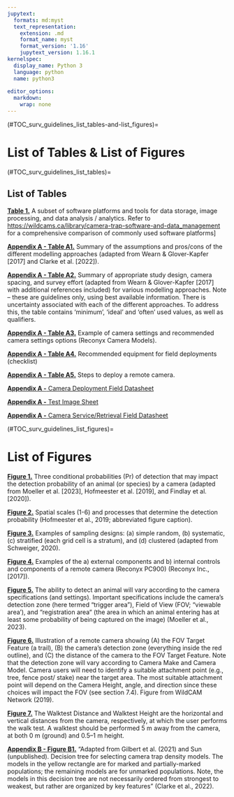 ```yaml
---
jupytext:
  formats: md:myst
  text_representation:
    extension: .md
    format_name: myst
    format_version: '1.16'
    jupytext_version: 1.16.1
kernelspec:
  display_name: Python 3
  language: python
  name: python3
  
editor_options: 
  markdown: 
    wrap: none
---
```

(#TOC_surv_guidelines_list_tables-and-list_figures)=
# List of Tables & List of Figures

(#TOC_surv_guidelines_list_tables)=

## List of Tables

[**Table 1.**](/1_survey-guidelines/1_8.0_Data-management-and-processing.md#TOC_surv_guidelines_useful_websites) A subset of software platforms and tools for data storage, image processing, and data analysis / analytics. Refer to <https://wildcams.ca/library/camera-trap-software-and-data_management> for a comprehensive comparison of commonly used software platforms]

[**Appendix A - Table A1.**](/1_survey-guidelines/1_10.1_AppendixA-Tables.md#TOC_surv_guidelines_table_a1) Summary of the assumptions and pros/cons of the different modelling approaches (adapted from Wearn & Glover-Kapfer [2017] and Clarke et al. [2022]).

[**Appendix A - Table A2.**](/1_survey-guidelines/1_10.1_AppendixA-Tables.md#TOC_surv_guidelines_table_a2) Summary of appropriate study design, camera spacing, and survey effort (adapted from Wearn & Glover-Kapfer [2017] with additional references included) for various modelling approaches. Note – these are guidelines only, using best available information. There is uncertainty associated with each of the different approaches. To address this, the table contains ‘minimum’, ‘ideal’ and ‘often’ used values, as well as qualifiers.

[**Appendix A - Table A3.**](/1_survey-guidelines/1_10.1_AppendixA-Tables.md#TOC_surv_guidelines_table_a3) Example of camera settings and recommended camera settings options (Reconyx Camera Models).

[**Appendix A - Table A4.**](/1_survey-guidelines/1_10.1_AppendixA-Tables.md#TOC_surv_guidelines_table_a4) Recommended equipment for field deployments (checklist)

[**Appendix A - Table A5.**](/1_survey-guidelines/1_10.1_AppendixA-Tables.md#TOC_surv_guidelines_table_a5) Steps to deploy a remote camera.

[**Appendix A -** Camera Deployment Field Datasheet](/1_survey-guidelines/1_10.2_AppendixA-Field-Datasheets.md#FILES_surv_guidelines_datasheet_deployment)

[**Appendix A -** Test Image Sheet](/1_survey-guidelines/1_10.2_AppendixA-Field-Datasheets.md#datasheet_test_image_sheet)

[**Appendix A -** Camera Service/Retrieval Field Datasheet](/1_survey-guidelines/1_10.2_AppendixA-Field-Datasheets.md#datasheet_service_retrieval)

(#TOC_surv_guidelines_list_figures)=

# List of Figures

[**Figure 1.**](/1_survey-guidelines/1_5.0_Detection-probability.md#TOC_surv_guidelines_fig_1) Three conditional probabilities (Pr) of detection that may impact the detection probability of an animal (or species) by a camera (adapted from Moeller et al. [2023], Hofmeester et al. [2019], and Findlay et al. [2020]).

[**Figure 2.**](/1_survey-guidelines/1_5.0_Detection-probability.md#TOC_surv_guidelines_fig_2) Spatial scales (1-6) and processes that determine the detection probability (Hofmeester et al., 2019; abbreviated figure caption).

[**Figure 3.**](/1_survey-guidelines/1_6.0_Study-design.md#TOC_surv_guidelines_fig_3) Examples of sampling designs: (a) simple random, (b) systematic, (c) stratified (each grid cell is a stratum), and (d) clustered (adapted from Schweiger, 2020).

[**Figure 4.**](/1_survey-guidelines/1_7.0_Camera-deployment.md#TOC_surv_guidelines_fig_4) Examples of the a) external components and b) internal controls and components of a remote camera (Reconyx PC900) (Reconyx Inc., [2017]).

[**Figure 5.**](/1_survey-guidelines/1_7.0_Camera-deployment.md#TOC_surv_guidelines_fig_5) The ability to detect an animal will vary according to the camera specifications (and settings). Important specifications include the camera’s detection zone (here termed “trigger area”), Field of View (FOV; “viewable area’), and “registration area“ (the area in which an animal entering has at least some probability of being captured on the image) (Moeller et al., 2023).

[**Figure 6.**](/1_survey-guidelines/1_7.0_Camera-deployment.md#TOC_surv_guidelines_fig_6) Illustration of a remote camera showing (A) the FOV Target Feature (a trail), (B) the camera’s detection zone (everything inside the red outline), and (C) the distance of the camera to the FOV Target Feature. Note that the detection zone will vary according to Camera Make and Camera Model. Camera users will need to identify a suitable attachment point (e.g., tree, fence post/ stake) near the target area. The most suitable attachment point will depend on the Camera Height, angle, and direction since these choices will impact the FOV (see section 7.4). Figure from WildCAM Network (2019).

[**Figure 7.**](/1_survey-guidelines/1_7.0_Camera-deployment.md#TOC_surv_guidelines_fig_7) The Walktest Distance and Walktest Height are the horizontal and vertical distances from the camera, respectively, at which the user performs the walk test. A walktest should be performed 5 m away from the camera, at both 0 m (ground) and 0.5–1 m height.

[**Appendix B - Figure B1.**](/1_survey-guidelines/1_11.0_AppendixB-FigureB1.md#TOC_surv_guidelines_appendix_b) “Adapted from Gilbert et al. (2021) and Sun (unpublished). Decision tree for selecting camera trap density models. The models in the yellow rectangle are for marked and partially-marked populations; the remaining models are for unmarked populations. Note, the models in this decision tree are not necessarily ordered from strongest to weakest, but rather are organized by key features” (Clarke et al., 2022).

